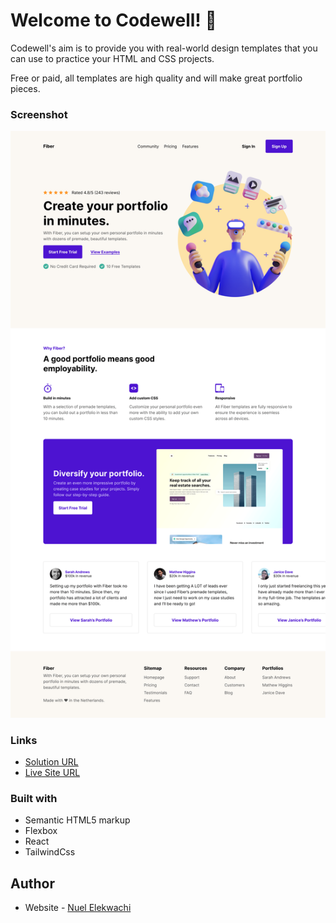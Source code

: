 # Welcome to Codewell! 👋

Codewell's aim is to provide you with real-world design templates that you can use to practice your HTML and CSS projects.

Free or paid, all templates are high quality and will make great portfolio pieces.

### Screenshot

![](./Design/Landing%20Page%20-%20Desktop%20View.png)

### Links

- [Solution URL](https://github.com/ijklmopffs/fiber-page)
- [Live Site URL](fiber-page-for-devsjs.netlify.app)

### Built with

- Semantic HTML5 markup
- Flexbox
- React
- TailwindCss

## Author

- Website - [Nuel Elekwachi](https://github.com/ijklmopffs)

